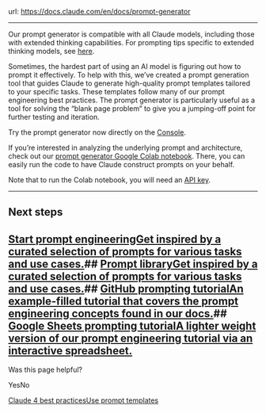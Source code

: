url: https://docs.claude.com/en/docs/prompt-generator

---

Our prompt generator is compatible with all Claude models, including those with extended thinking capabilities. For prompting tips specific to extended thinking models, see [here](/en/docs/build-with-claude/extended-thinking).

Sometimes, the hardest part of using an AI model is figuring out how to prompt it effectively. To help with this, we’ve created a prompt generation tool that guides Claude to generate high-quality prompt templates tailored to your specific tasks. These templates follow many of our prompt engineering best practices. The prompt generator is particularly useful as a tool for solving the “blank page problem” to give you a jumping-off point for further testing and iteration.

Try the prompt generator now directly on the [Console](https://console.anthropic.com/dashboard).

If you’re interested in analyzing the underlying prompt and architecture, check out our [prompt generator Google Colab notebook](https://anthropic.com/metaprompt-notebook/). There, you can easily run the code to have Claude construct prompts on your behalf.

Note that to run the Colab notebook, you will need an [API key](https://console.anthropic.com/settings/keys).

* * *

## Next steps

## [Start prompt engineeringGet inspired by a curated selection of prompts for various tasks and use cases.](/en/docs/build-with-claude/prompt-engineering/be-clear-and-direct)## [Prompt libraryGet inspired by a curated selection of prompts for various tasks and use cases.](/en/resources/prompt-library/library)## [GitHub prompting tutorialAn example-filled tutorial that covers the prompt engineering concepts found in our docs.](https://github.com/anthropics/prompt-eng-interactive-tutorial)## [Google Sheets prompting tutorialA lighter weight version of our prompt engineering tutorial via an interactive spreadsheet.](https://docs.google.com/spreadsheets/d/19jzLgRruG9kjUQNKtCg1ZjdD6l6weA6qRXG5zLIAhC8)

Was this page helpful?

YesNo

[Claude 4 best practices](/en/docs/build-with-claude/prompt-engineering/claude-4-best-practices)[Use prompt templates](/en/docs/build-with-claude/prompt-engineering/prompt-templates-and-variables)
